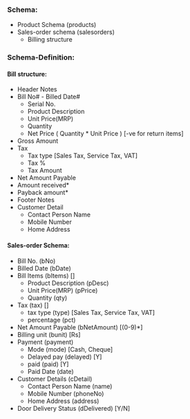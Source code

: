 ### Schema:
* Product Schema (products)
* Sales-order schema (salesorders)
     * Billing structure

### Schema-Definition:
#### Bill structure:
* Header Notes
* Bill No# - Billed Date#
     * Serial No.
     * Product Description
     * Unit Price(MRP)
     * Quantity
     * Net Price ( Quantity * Unit Price ) [-ve for return items]
* Gross Amount
* Tax
     * Tax type [Sales Tax, Service Tax, VAT]
     * Tax %
     * Tax Amount
* Net Amount Payable
* Amount received*
* Payback amount*
* Footer Notes
* Customer Detail
     * Contact Person Name
     * Mobile Number
     * Home Address

#### Sales-order Schema:
* Bill No. (bNo)
* Billed Date (bDate)
* Bill Items (bItems) []
     * Product Description (pDesc)
     * Unit Price(MRP) (pPrice)
     * Quantity (qty)
* Tax (tax) []
     * tax type (type) [Sales Tax, Service Tax, VAT]
     * percentage (pct)
* Net Amount Payable (bNetAmount) [(0-9)*]
* Billing unit (bunit) [Rs]
* Payment (payment)
     * Mode (mode) [Cash, Cheque]
     * Delayed pay (delayed) [Y]
     * paid (paid) [Y]
     * Paid Date (date)
* Customer Details (cDetail)
     * Contact Person Name (name)
     * Mobile Number (phoneNo)
     * Home Address (address)
* Door Delivery Status (dDelivered) [Y/N]
